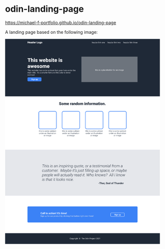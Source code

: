 # odin-landing-page

https://michael-f-portfolio.github.io/odin-landing-page

A landing page based on the following image:

![Image](res/landing-page-mockup.png)